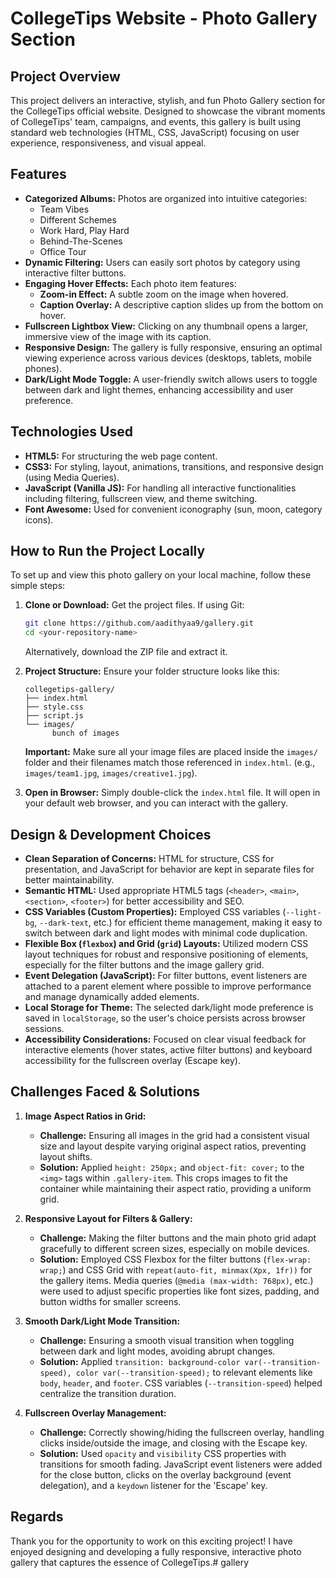 # CollegeTips Website - Photo Gallery Section

## Project Overview

This project delivers an interactive, stylish, and fun Photo Gallery section for the CollegeTips official website. Designed to showcase the vibrant moments of CollegeTips' team, campaigns, and events, this gallery is built using standard web technologies (HTML, CSS, JavaScript) focusing on user experience, responsiveness, and visual appeal.

## Features

* **Categorized Albums:** Photos are organized into intuitive categories:
    * Team Vibes
    * Different Schemes
    * Work Hard, Play Hard
    * Behind-The-Scenes
    * Office Tour
* **Dynamic Filtering:** Users can easily sort photos by category using interactive filter buttons.
* **Engaging Hover Effects:** Each photo item features:
    * **Zoom-in Effect:** A subtle zoom on the image when hovered.
    * **Caption Overlay:** A descriptive caption slides up from the bottom on hover.
* **Fullscreen Lightbox View:** Clicking on any thumbnail opens a larger, immersive view of the image with its caption.
* **Responsive Design:** The gallery is fully responsive, ensuring an optimal viewing experience across various devices (desktops, tablets, mobile phones).
* **Dark/Light Mode Toggle:** A user-friendly switch allows users to toggle between dark and light themes, enhancing accessibility and user preference.

## Technologies Used

* **HTML5:** For structuring the web page content.
* **CSS3:** For styling, layout, animations, transitions, and responsive design (using Media Queries).
* **JavaScript (Vanilla JS):** For handling all interactive functionalities including filtering, fullscreen view, and theme switching.
* **Font Awesome:** Used for convenient iconography (sun, moon, category icons).

## How to Run the Project Locally

To set up and view this photo gallery on your local machine, follow these simple steps:

1.  **Clone or Download:** Get the project files. If using Git:
    ```bash
    git clone https://github.com/aadithyaa9/gallery.git
    cd <your-repository-name>
    ```
    Alternatively, download the ZIP file and extract it.

2.  **Project Structure:** Ensure your folder structure looks like this:
    ```
    collegetips-gallery/
    ├── index.html
    ├── style.css
    ├── script.js
    └── images/
          bunch of images
    ```
    **Important:** Make sure all your image files are placed inside the `images/` folder and their filenames match those referenced in `index.html`. (e.g., `images/team1.jpg`, `images/creative1.jpg`).

3.  **Open in Browser:** Simply double-click the `index.html` file. It will open in your default web browser, and you can interact with the gallery.

## Design & Development Choices

* **Clean Separation of Concerns:** HTML for structure, CSS for presentation, and JavaScript for behavior are kept in separate files for better maintainability.
* **Semantic HTML:** Used appropriate HTML5 tags (`<header>`, `<main>`, `<section>`, `<footer>`) for better accessibility and SEO.
* **CSS Variables (Custom Properties):** Employed CSS variables (`--light-bg`, `--dark-text`, etc.) for efficient theme management, making it easy to switch between dark and light modes with minimal code duplication.
* **Flexible Box (`flexbox`) and Grid (`grid`) Layouts:** Utilized modern CSS layout techniques for robust and responsive positioning of elements, especially for the filter buttons and the image gallery grid.
* **Event Delegation (JavaScript):** For filter buttons, event listeners are attached to a parent element where possible to improve performance and manage dynamically added elements.
* **Local Storage for Theme:** The selected dark/light mode preference is saved in `localStorage`, so the user's choice persists across browser sessions.
* **Accessibility Considerations:** Focused on clear visual feedback for interactive elements (hover states, active filter buttons) and keyboard accessibility for the fullscreen overlay (Escape key).

## Challenges Faced & Solutions

1.  **Image Aspect Ratios in Grid:**
    * **Challenge:** Ensuring all images in the grid had a consistent visual size and layout despite varying original aspect ratios, preventing layout shifts.
    * **Solution:** Applied `height: 250px;` and `object-fit: cover;` to the `<img>` tags within `.gallery-item`. This crops images to fit the container while maintaining their aspect ratio, providing a uniform grid.

2.  **Responsive Layout for Filters & Gallery:**
    * **Challenge:** Making the filter buttons and the main photo grid adapt gracefully to different screen sizes, especially on mobile devices.
    * **Solution:** Employed CSS Flexbox for the filter buttons (`flex-wrap: wrap;`) and CSS Grid with `repeat(auto-fit, minmax(Xpx, 1fr))` for the gallery items. Media queries (`@media (max-width: 768px)`, etc.) were used to adjust specific properties like font sizes, padding, and button widths for smaller screens.

3.  **Smooth Dark/Light Mode Transition:**
    * **Challenge:** Ensuring a smooth visual transition when toggling between dark and light modes, avoiding abrupt changes.
    * **Solution:** Applied `transition: background-color var(--transition-speed), color var(--transition-speed);` to relevant elements like `body`, `header`, and `footer`. CSS variables (`--transition-speed`) helped centralize the transition duration.

4.  **Fullscreen Overlay Management:**
    * **Challenge:** Correctly showing/hiding the fullscreen overlay, handling clicks inside/outside the image, and closing with the Escape key.
    * **Solution:** Used `opacity` and `visibility` CSS properties with transitions for smooth fading. JavaScript event listeners were added for the close button, clicks on the overlay background (event delegation), and a `keydown` listener for the 'Escape' key.

## Regards

Thank you for the opportunity to work on this exciting project! I have enjoyed designing and developing a fully responsive, interactive photo gallery that captures the essence of CollegeTips.# gallery
